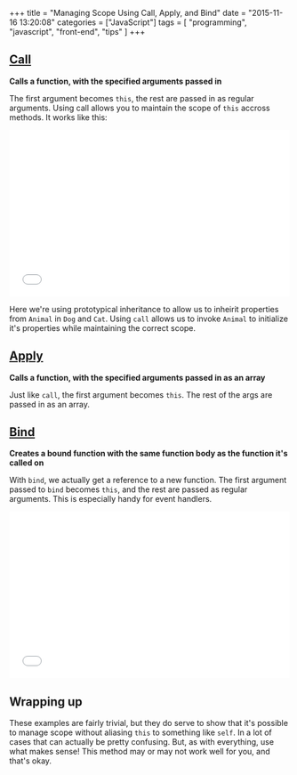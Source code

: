 +++
title = "Managing Scope Using Call, Apply, and Bind"
date = "2015-11-16 13:20:08"
categories = ["JavaScript"]
tags = [
    "programming",
    "javascript",
    "front-end",
    "tips"
]
+++

## [Call](https://developer.mozilla.org/en-US/docs/Web/JavaScript/Reference/Global_Objects/Function/call)

**Calls a function, with the specified arguments passed in**

The first argument becomes `this`, the rest are passed in as regular arguments.
Using call allows you to maintain the scope of `this` accross methods. It works
like this:

<iframe width="100%" height="300" src="//jsfiddle.net/CrowderSoup/xoyf7xt4/embedded/" allowfullscreen="allowfullscreen" frameborder="0"></iframe>

Here we're using prototypical inheritance to allow us to inheirit properties from
`Animal` in `Dog` and `Cat`. Using `call` allows us to invoke `Animal` to initialize
it's properties while maintaining the correct scope.


## [Apply](https://developer.mozilla.org/en-US/docs/Web/JavaScript/Reference/Global_Objects/Function/apply)
**Calls a function, with the specified arguments passed in as an array**

Just like `call`, the first argument becomes `this`. The rest of the args are
passed in as an array.



## [Bind](https://developer.mozilla.org/en-US/docs/Web/JavaScript/Reference/Global_Objects/Function/bind)
**Creates a bound function with the same function body as the function it's called
on**

With `bind`, we actually get a reference to a new function. The first argument
passed to `bind` becomes `this`, and the rest are passed as regular arguments.
This is especially handy for event handlers.

<iframe width="100%" height="300" src="//jsfiddle.net/CrowderSoup/oas0LLhe/embedded/" allowfullscreen="allowfullscreen" frameborder="0"></iframe>

## Wrapping up

These examples are fairly trivial, but they do serve to show that it's possible
to manage scope without aliasing `this` to something like `self`. In a lot of
cases that can actually be pretty confusing. But, as with everything, use what
makes sense! This method may or may not work well for you, and that's okay.
